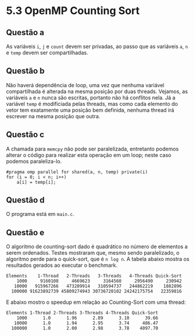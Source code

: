 5.3 OpenMP Counting Sort
========================

Questão a
---------
As variáveis `i`, `j` e `count` devem ser privadas, ao passo que as
variáveis `a`, `n` e `temp` devem ser compartilhadas.

Questão b
---------
Não haverá dependência de loop, uma vez que nenhuma variável
compartilhada é alterada na mesma posição por duas threads. Vejamos, as
variáveis `a` e `n` nunca são escritas, portanto não há conflitos nela.
Já a variável `temp` é modificiada pelas threads, mas como cada elemento
do vetor tem exatamente uma posição bem definida, nenhuma thread irá
escrever na mesma posição que outra.

Questão c
---------
A chamada para `memcpy` não pode ser paralelizada, entretanto podemos
alterar o código para realizar esta operação em um loop; neste caso
podemos paraleliza-lo.

    #pragma omp parallel for shared(a, n, temp) private(i)
    for (i = 0; i < n; i++)
    	a[i] = temp[i];

Questão d
---------
O programa está em `main.c`.

Questão e
---------
O algoritmo de counting-sort dado é quadrático no número de elementos a
serem ordenados. Testes mostraram que, mesmo sendo paralelizado, o
algoritmo perde para o quick-sort, que é `n log n`. A tabela abaixo
mostra os resultados gerados ao executar o benchmark.

    Elements    1-Thread   2-Threads   3-Threads   4-Threads Quick-Sort
        1000     9160108     4669623     3164560     2956490     230942
       10000   915967266   473209914   310594737   244862219    1882896
      100000 91623892739 45809274943 30736720102 24242175754   22359816

E abaixo mostro o speedup em relação ao Counting-Sort com uma thread:

    Elements 1-Thread 2-Threads 3-Threads 4-Threads Quick-Sort
        1000      1.0      1.96      2.89      3.10      39.66
       10000      1.0      1.94      2.95      3.74     486.47
      100000      1.0      2.00      2.98      3.78    4097.70
